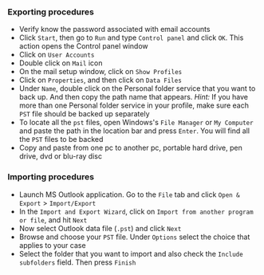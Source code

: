 ### Exporting procedures
* Verify know the password associated with email accounts
* Click `Start`, then go to `Run` and type `Control panel` and click `OK`. This action opens the Control panel window
* Click on `User Accounts`
* Double click on `Mail` icon
* On the mail setup window, click on `Show Profiles`
* Click on `Properties`, and then click on `Data Files`
* Under `Name`, double click on the Personal folder service that you want to back up. And then copy the path name that appears. _Hint:_ If you have more than one Personal folder service in your profile, make sure each `PST` file should be backed up separately
* To locate all the `pst` files, open Windows's `File Manager` or `My Computer` and paste the path in the location bar and press `Enter`. You will find all the `PST` files to be backed
* Copy and paste from one pc to another pc, portable hard drive, pen drive, dvd or blu-ray disc

### Importing procedures
* Launch MS Outlook application. Go to the `File` tab and click `Open & Export` > `Import/Export`
* In the `Import and Export Wizard`, click on `Import from another program or file`, and hit `Next`
* Now select Outlook data file (`.pst`) and click `Next`
* Browse and choose your `PST` file. Under `Options` select the choice that applies to your case
* Select the folder that you want to import and also check the `Include subfolders` field. Then press `Finish`
